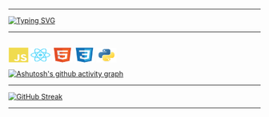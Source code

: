 
<hr>

[![Typing SVG](https://readme-typing-svg.herokuapp.com?font=Fira+Code&weight=300&size=50&duration=4000&pause=1000&color=5711c0&center=true&vCenter=true&random=false&width=1000&lines=Welcome+to+my+profile!;Hello%2C+my+name+is+Henri!;Star+Gaby+Developer;I+love+programming;Byee)](https://git.io/typing-svg)

<hr>
<div style="display: inline_block"><br>
  <img align="center" alt="Rafa-Js" height="30" width="40" src="https://raw.githubusercontent.com/devicons/devicon/master/icons/javascript/javascript-plain.svg">
  <img align="center" alt="Rafa-React" height="30" width="40" src="https://raw.githubusercontent.com/devicons/devicon/master/icons/react/react-original.svg">
  <img align="center" alt="Rafa-HTML" height="30" width="40" src="https://raw.githubusercontent.com/devicons/devicon/master/icons/html5/html5-original.svg">
  <img align="center" alt="Rafa-CSS" height="30" width="40" src="https://raw.githubusercontent.com/devicons/devicon/master/icons/css3/css3-original.svg">
  <img align="center" alt="Rafa-Python" height="30" width="40" src="https://raw.githubusercontent.com/devicons/devicon/master/icons/python/python-original.svg">
</div>

[![Ashutosh's github activity graph](https://github-readme-activity-graph.vercel.app/graph?username=eohenri&bg_color=000000&color=ffffff&line=5711c0&point=e8e8e8&area=true&hide_border=true)](https://github.com/ashutosh00710/github-readme-activity-graph)

<hr>

[![GitHub Streak](https://github-readme-streak-stats.herokuapp.com?user=carolbarbosa101&theme=purple-dark&locale=pt_BR&date_format=n%2Fj%5B%2FY%5D&card_width=900)](https://git.io/streak-stats)


<hr>

